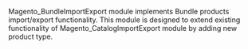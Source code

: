 Magento_BundleImportExport module implements Bundle products import/export functionality.
This module is designed to extend existing functionality of Magento_CatalogImportExport module by adding new product type.
